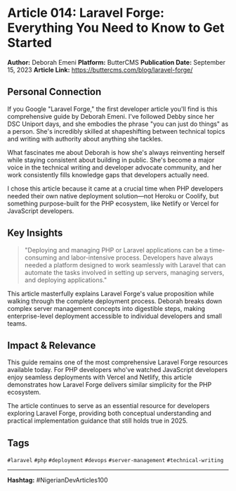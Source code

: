 # Article 014: Laravel Forge: Everything You Need to Know to Get Started

**Author:** Deborah Emeni
**Platform:** ButterCMS
**Publication Date:** September 15, 2023
**Article Link:** https://buttercms.com/blog/laravel-forge/

## Personal Connection

If you Google "Laravel Forge," the first developer article you'll find is this comprehensive guide by Deborah Emeni. I've followed Debby since her DSC Uniport days, and she embodies the phrase "you can just do things" as a person. She's incredibly skilled at shapeshifting between technical topics and writing with authority about anything she tackles.

What fascinates me about Deborah is how she's always reinventing herself while staying consistent about building in public. She's become a major voice in the technical writing and developer advocate community, and her work consistently fills knowledge gaps that developers actually need.

I chose this article because it came at a crucial time when PHP developers needed their own native deployment solution—not Heroku or Coolify, but something purpose-built for the PHP ecosystem, like Netlify or Vercel for JavaScript developers.

## Key Insights

> "Deploying and managing PHP or Laravel applications can be a time-consuming and labor-intensive process. Developers have always needed a platform designed to work seamlessly with Laravel that can automate the tasks involved in setting up servers, managing servers, and deploying applications."

This article masterfully explains Laravel Forge's value proposition while walking through the complete deployment process. Deborah breaks down complex server management concepts into digestible steps, making enterprise-level deployment accessible to individual developers and small teams.

## Impact & Relevance

This guide remains one of the most comprehensive Laravel Forge resources available today. For PHP developers who've watched JavaScript developers enjoy seamless deployments with Vercel and Netlify, this article demonstrates how Laravel Forge delivers similar simplicity for the PHP ecosystem.

The article continues to serve as an essential resource for developers exploring Laravel Forge, providing both conceptual understanding and practical implementation guidance that still holds true in 2025.

## Tags

`#laravel` `#php` `#deployment` `#devops` `#server-management` `#technical-writing`

---

**Hashtag:** #NigerianDevArticles100